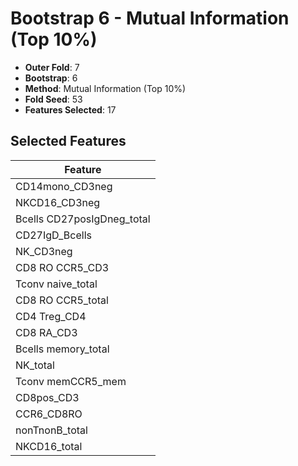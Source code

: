 # Bootstrap 6 - Mutual Information (Top 10%)

- **Outer Fold**: 7
- **Bootstrap**: 6
- **Method**: Mutual Information (Top 10%)
- **Fold Seed**: 53
- **Features Selected**: 17

## Selected Features

| Feature |
|---------|
| CD14mono_CD3neg |
| NKCD16_CD3neg |
| Bcells CD27posIgDneg_total |
| CD27IgD_Bcells |
| NK_CD3neg |
| CD8 RO CCR5_CD3 |
| Tconv naive_total |
| CD8 RO CCR5_total |
| CD4 Treg_CD4 |
| CD8 RA_CD3 |
| Bcells memory_total |
| NK_total |
| Tconv memCCR5_mem |
| CD8pos_CD3 |
| CCR6_CD8RO |
| nonTnonB_total |
| NKCD16_total |
